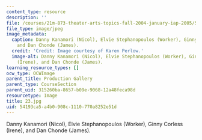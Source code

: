 ```yaml
---
content_type: resource
description: ''
file: /courses/21m-873-theater-arts-topics-fall-2004-january-iap-2005/54193ca5a4b0908c1110770a8252e51d_23.jpg
file_type: image/jpeg
image_metadata:
  caption: Danny Kanamori (Nicol), Elvie Stephanopoulos (Worker), Ginny Corless (Irene),
    and Dan Chonde (James).
  credit: 'Credit: Image courtesy of Karen Perlow.'
  image-alt: Danny Kanamori (Nicol), Elvie Stephanopoulos (Worker), Ginny Corless
    (Irene), and Dan Chonde (James).
learning_resource_types: []
ocw_type: OCWImage
parent_title: Production Gallery
parent_type: CourseSection
parent_uid: 315260ba-8657-b09e-9068-12a48feca98d
resourcetype: Image
title: 23.jpg
uid: 54193ca5-a4b0-908c-1110-770a8252e51d
---
```

Danny Kanamori (Nicol), Elvie Stephanopoulos (Worker), Ginny Corless (Irene), and Dan Chonde (James).